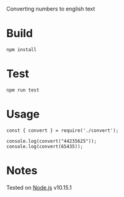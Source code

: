 Converting numbers to english text

# Build
```
npm install 
```

# Test
```
npm run test
```

# Usage

```
const { convert } = require('./convert');

console.log(convert("44235625"));
console.log(convert(65435));
```

# Notes
Tested on [Node.js](https://nodejs.org/en/) v10.15.1